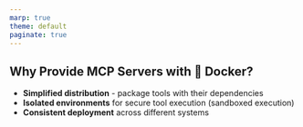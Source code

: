 ```yaml
---
marp: true
theme: default
paginate: true
---
```


## Why Provide MCP Servers with 🐳 Docker?

- **Simplified distribution** - package tools with their dependencies
- **Isolated environments** for secure tool execution (sandboxed execution)
- **Consistent deployment** across different systems
